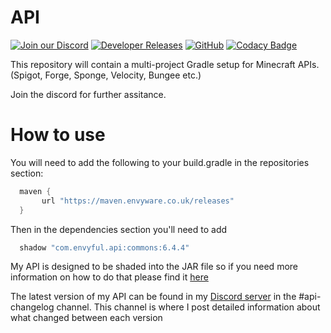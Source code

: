 # API 
[![Join our Discord](https://img.shields.io/discord/831966641586831431.svg?logo=discord&label=)](https://discord.envyware.co.uk) 
[![Developer Releases](https://maven.envyware.co.uk/api/badge/latest/releases/com/envyful/api/commons?color=40c14a&prefix=v&name=API)]([https://jitpack.io/#Pixelmon-Development/API](https://maven.envyware.co.uk/#/releases/com/envyful/api)) 
[![GitHub](https://img.shields.io/github/license/EnvyWare/API)](https://www.gnu.org/licenses/lgpl-3.0.html) [![Codacy Badge](https://app.codacy.com/project/badge/Grade/5ebf0eeeb79a4d19b6932b04da2a13ec)](https://app.codacy.com/gh/EnvyWare/API/dashboard?utm_source=gh&utm_medium=referral&utm_content=&utm_campaign=Badge_grade)

This repository will contain a multi-project Gradle setup for Minecraft APIs. (Spigot, Forge, Sponge, Velocity, Bungee etc.)

Join the discord for further assitance.

# How to use

You will need to add the following to your build.gradle in the repositories section:

```groovy
  maven {
       url "https://maven.envyware.co.uk/releases"
  }
```

Then in the dependencies section you'll need to add

```groovy
  shadow "com.envyful.api:commons:6.4.4"
```

My API is designed to be shaded into the JAR file so if you need more information on how to do that please find it [here](https://imperceptiblethoughts.com/shadow/)

The latest version of my API can be found in my [Discord server](https://discord.envyware.co.uk/) in the #api-changelog channel. This channel is where I post detailed information about what changed between each version
